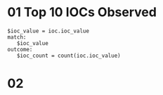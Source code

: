 
# 01 Top 10 IOCs Observed

```
$ioc_value = ioc.ioc_value
match:
   $ioc_value
outcome:
   $ioc_count = count(ioc.ioc_value)
```
# 02 
